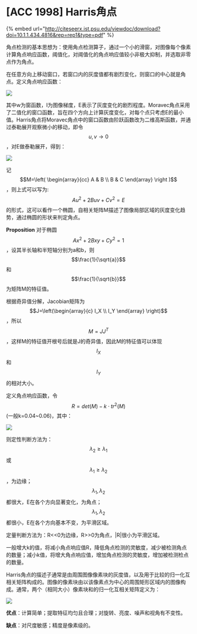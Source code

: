 # \[ACC 1998] Harris角点

{% embed url="http://citeseerx.ist.psu.edu/viewdoc/download?doi=10.1.1.434.4816&rep=rep1&type=pdf" %}

角点检测的基本思想为：使用角点检测算子，通过一个小的滑窗，对图像每个像素计算角点响应函数，阈值化，对阈值化的角点响应值较小非极大抑制，并选取非零点作为角点。

在任意方向上移动窗口，若窗口内的灰度值都有剧烈变化，则窗口的中心就是角点。定义角点响应函数：&#x20;

![](../../.gitbook/assets/harris\_0.png)

其中w为窗函数，I为图像梯度，E表示了灰度变化的剧烈程度。Moravec角点采用了二值化的窗口函数，旨在四个方向上计算灰度变化，对每个点只考虑E的最小值。Harris角点将Moravec角点中的窗口函数由阶跃函数改为二维高斯函数，并通过泰勒展开观察微小的移动，即令$$u,v\rightarrow 0$$，对E做泰勒展开，得到：

![](../../.gitbook/assets/harris\_1.png)

记$$M=\left( \begin{array}{cc} A & B \\ B & C \end{array} \right )$$，则上式可以写为:$$Au^2+2Buv+Cv^2=E$$的形式，这可以看作一个椭圆，自相关矩阵M描述了图像局部区域的灰度变化趋势，通过椭圆的形状来判定角点。

**Proposition** 对于椭圆$$Ax^2+2Bxy+Cy^2=1$$，设其半长轴和半短轴分别为a和b，则$$\frac{1}{\sqrt{a}}$$和$$\frac{1}{\sqrt{b}}$$为矩阵M的特征值。&#x20;

根据奇异值分解，Jacobian矩阵为$$J=\left(\begin{array}{c} I_X \\ I_Y \end{array} \right)$$，所以$$M=JJ^T$$，这样M的特征值开根号后就是J的奇异值，因此M的特征值可以体现$$I_X$$和$$I_Y$$的相对大小。&#x20;

定义角点响应函数，令$$R=det(M)-k\cdot {tr}^2(M)$$(一般k=0.04\~0.06)，其中：&#x20;

![](../../.gitbook/assets/harris\_2.png)

则定性判断方法为：$$\lambda_2 \geq \lambda_1$$或$$\lambda_1 \geq \lambda_2$$，为边缘；$$\lambda_1,\lambda_2$$都很大，E在各个方向显著变化，为角点；$$\lambda_1,\lambda_2$$都很小，E在各个方向基本不变，为平滑区域。&#x20;

定量判断方法为：R<<0为边缘，R>>0为角点，|R|很小为平滑区域。&#x20;

一般增大k的值，将减小角点响应值R，降低角点检测的灵敏度，减少被检测角点的数量；减小k值，将增大角点响应值，增加角点检测的灵敏度，增加被检测检点的数量。&#x20;

Harris角点的描述子通常是由周围图像像素块的灰度值，以及用于比较的归一化互相关矩阵构成的。图像的像素块由以该像素点为中心的周围矩形区域内的图像构成。通常，两个（相同大小）像素块和的归一化互相关矩阵定义为：&#x20;

![](../../.gitbook/assets/harris\_3.png)

**优点**：计算简单；提取特征均匀且合理；对旋转、亮度、噪声和视角有不变性。&#x20;

**缺点**：对尺度敏感；精度是像素级的。
